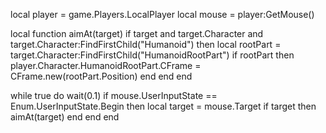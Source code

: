 local player = game.Players.LocalPlayer
local mouse = player:GetMouse()

local function aimAt(target)
    if target and target.Character and target.Character:FindFirstChild("Humanoid") then
        local rootPart = target.Character:FindFirstChild("HumanoidRootPart")
        if rootPart then
            player.Character.HumanoidRootPart.CFrame = CFrame.new(rootPart.Position)
        end
    end
end

while true do
    wait(0.1)
    if mouse.UserInputState == Enum.UserInputState.Begin then
        local target = mouse.Target
        if target then
            aimAt(target)
        end
    end
end
